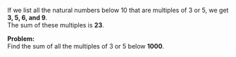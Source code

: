 If we list all the natural numbers below 10 that are multiples of 3 or 5, we get **3, 5, 6, and 9**.  
The sum of these multiples is **23**.

**Problem:**  
Find the sum of all the multiples of 3 or 5 below **1000**.
